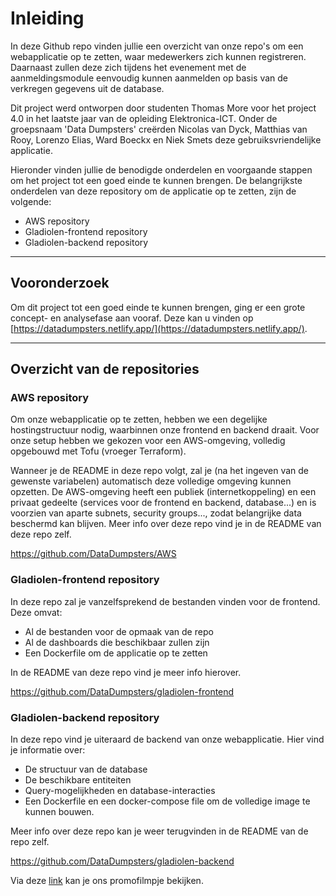# Inleiding

In deze Github repo vinden jullie een overzicht van onze repo's om een webapplicatie op te zetten, waar medewerkers zich kunnen registreren. Daarnaast zullen deze zich tijdens het evenement met de aanmeldingsmodule eenvoudig kunnen aanmelden op basis van de verkregen gegevens uit de database.

Dit project werd ontworpen door studenten Thomas More voor het project 4.0 in het laatste jaar van de opleiding Elektronica-ICT. Onder de groepsnaam 'Data Dumpsters' creërden Nicolas van Dyck, Matthias van Rooy, Lorenzo Elias, Ward Boeckx en Niek Smets deze gebruiksvriendelijke applicatie.

Hieronder vinden jullie de benodigde onderdelen en voorgaande stappen om het project tot een goed einde te kunnen brengen. De belangrijkste onderdelen van deze repository om de applicatie op te zetten, zijn de volgende:

- AWS repository
- Gladiolen-frontend repository
- Gladiolen-backend repository

---

## Vooronderzoek

Om dit project tot een goed einde te kunnen brengen, ging er een grote concept- en analysefase aan vooraf. Deze kan u vinden op [https://datadumpsters.netlify.app/](https://datadumpsters.netlify.app/).

---

## Overzicht van de repositories

### AWS repository

Om onze webapplicatie op te zetten, hebben we een degelijke hostingstructuur nodig, waarbinnen onze frontend en backend draait. Voor onze setup hebben we gekozen voor een AWS-omgeving, volledig opgebouwd met Tofu (vroeger Terraform). 

Wanneer je de README in deze repo volgt, zal je (na het ingeven van de gewenste variabelen) automatisch deze volledige omgeving kunnen opzetten. De AWS-omgeving heeft een publiek (internetkoppeling) en een privaat gedeelte (services voor de frontend en backend, database...) en is voorzien van aparte subnets, security groups..., zodat belangrijke data beschermd kan blijven. Meer info over deze repo vind je in de README van deze repo zelf.

https://github.com/DataDumpsters/AWS

### Gladiolen-frontend repository

In deze repo zal je vanzelfsprekend de bestanden vinden voor de frontend. Deze omvat:

- Al de bestanden voor de opmaak van de repo
- Al de dashboards die beschikbaar zullen zijn
- Een Dockerfile om de applicatie op te zetten

In de README van deze repo vind je meer info hierover.

https://github.com/DataDumpsters/gladiolen-frontend

### Gladiolen-backend repository

In deze repo vind je uiteraard de backend van onze webapplicatie. Hier vind je informatie over:

- De structuur van de database
- De beschikbare entiteiten
- Query-mogelijkheden en database-interacties
- Een Dockerfile en een docker-compose file om de volledige image te kunnen bouwen.

Meer info over deze repo kan je weer terugvinden in de README van de repo zelf.

https://github.com/DataDumpsters/gladiolen-backend

Via deze [link](https://youtu.be/4uiRW3m0fcM) kan je ons promofilmpje bekijken.
